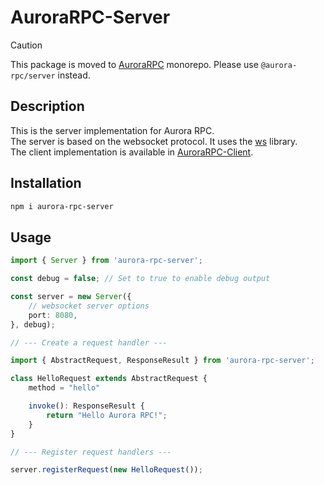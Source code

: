 # AuroraRPC-Server

> [!CAUTION]
> This package is moved to [AuroraRPC](https://github.com/AuroraTeam/AuroraRPC) monorepo. Please use `@aurora-rpc/server` instead.


## Description

This is the server implementation for Aurora RPC.  
The server is based on the websocket protocol. It uses the [ws](https://github.com/websockets/ws) library.  
The client implementation is available in [AuroraRPC-Client](https://github.com/AuroraTeam/AuroraRPC-Client).

## Installation

```bash
npm i aurora-rpc-server
```

## Usage

```ts
import { Server } from 'aurora-rpc-server';

const debug = false; // Set to true to enable debug output

const server = new Server({
    // websocket server options
    port: 8080,
}, debug);

// --- Create a request handler ---

import { AbstractRequest, ResponseResult } from 'aurora-rpc-server';

class HelloRequest extends AbstractRequest {
    method = "hello"

    invoke(): ResponseResult {
        return "Hello Aurora RPC!";
    }
}

// --- Register request handlers ---

server.registerRequest(new HelloRequest());
```
